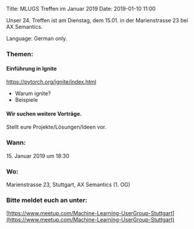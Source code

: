 Title: MLUGS Treffen im Januar 2019
Date: 2019-01-10 11:00

Unser 24. Treffen ist am Dienstag, dem 15.01. in der Marienstrasse 23 bei AX Semantics.

Language: German only.

### Themen:

#### Einführung in Ignite

https://pytorch.org/ignite/index.html

- Warum ignite?
- Beispiele


#### Wir suchen weitere Vorträge.

Stellt eure Projekte/Lösungen/Ideen vor.


### Wann:

<p>15. Januar 2019 um 18:30</p>  

### Wo:

Marienstrasse 23, Stuttgart, AX Semantics (1. OG)

### Bitte meldet euch an unter:
[https://www.meetup.com/Machine-Learning-UserGroup-Stuttgart](https://www.meetup.com/Machine-Learning-UserGroup-Stuttgart)
